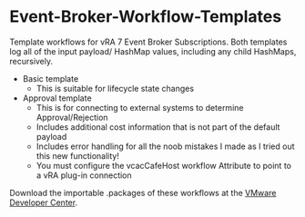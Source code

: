 # Event-Broker-Workflow-Templates

Template workflows for vRA 7 Event Broker Subscriptions.  Both templates log all of the input payload/ HashMap values, including any child HashMaps, recursively.

* Basic template
  * This is suitable for lifecycle state changes
* Approval template
  * This is for connecting to external systems to determine Approval/Rejection
  * Includes additional cost information that is not part of the default payload
  * Includes error handling for all the noob mistakes I made as I tried out this new functionality!
  * You must configure the vcacCafeHost workflow Attribute to point to a vRA plug-in connection

Download the importable .packages of these workflows at the [VMware Developer Center](https://developercenter.vmware.com/samples?id=916&h=Sample).
